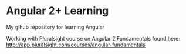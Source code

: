 Angular 2+ Learning
========================
My gihub repository for learning Angular

Working with Pluralsight course on Angular 2 Fundamentals found here: 
http://app.pluralsight.com/courses/angular-fundamentals

